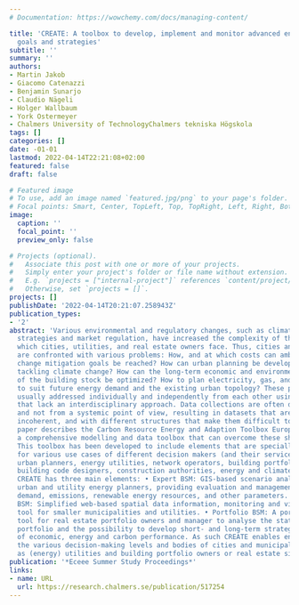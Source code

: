 ```yaml
---
# Documentation: https://wowchemy.com/docs/managing-content/

title: 'CREATE: A toolbox to develop, implement and monitor advanced energy and climate
  goals and strategies'
subtitle: ''
summary: ''
authors:
- Martin Jakob
- Giacomo Catenazzi
- Benjamin Sunarjo
- Claudio Nägeli
- Holger Wallbaum
- York Ostermeyer
- Chalmers University of TechnologyChalmers tekniska Högskola
tags: []
categories: []
date: -01-01
lastmod: 2022-04-14T22:21:08+02:00
featured: false
draft: false

# Featured image
# To use, add an image named `featured.jpg/png` to your page's folder.
# Focal points: Smart, Center, TopLeft, Top, TopRight, Left, Right, BottomLeft, Bottom, BottomRight.
image:
  caption: ''
  focal_point: ''
  preview_only: false

# Projects (optional).
#   Associate this post with one or more of your projects.
#   Simply enter your project's folder or file name without extension.
#   E.g. `projects = ["internal-project"]` references `content/project/deep-learning/index.md`.
#   Otherwise, set `projects = []`.
projects: []
publishDate: '2022-04-14T20:21:07.258943Z'
publication_types:
- '2'
abstract: 'Various environmental and regulatory changes, such as climate change mitigation
  strategies and market regulation, have increased the complexity of the challenges
  which cities, utilities, and real estate owners face. Thus, cities and their utilities
  are confronted with various problems: How, and at which costs can ambitious climate
  change mitigation goals be reached? How can urban planning be developed while simultaneously
  tackling climate change? How can the long-term economic and environmental performance
  of the building stock be optimized? How to plan electricity, gas, and thermal networks
  to suit future energy demand and the existing urban topology? These problems are
  usually addressed individually and independently from each other using instruments
  that lack an interdisciplinary approach. Data collections are often done “ad hoc”
  and not from a systemic point of view, resulting in datasets that are often incomplete,
  incoherent, and with different structures that make them difficult to merge. The
  paper describes the Carbon Resource Energy and Adaption Toolbox Europe (CREATE),
  a comprehensive modelling and data toolbox that can overcome these shortcomings.
  This toolbox has been developed to include elements that are specially conceived
  for various use cases of different decision makers (and their service providers):
  urban planners, energy utilities, network operators, building portfolio owners,
  building code designers, construction authorities, energy and climate policy makers.
  CREATE has three main elements: • Expert BSM: GIS-based scenario analysis tool for
  urban and utility energy planners, providing evaluation and management of energy
  demand, emissions, renewable energy resources, and other parameters. • Basic Web
  BSM: Simplified web-based spatial data information, monitoring and visualization
  tool for smaller municipalities and utilities. • Portfolio BSM: A portfolio assessment
  tool for real estate portfolio owners and manager to analyse the status quo of their
  portfolio and the possibility to develop short- and long-term strategies in terms
  of economic, energy and carbon performance. As such CREATE enables engagement between
  the various decision-making levels and bodies of cities and municipalities as well
  as (energy) utilities and building portfolio owners or real estate site developers.  '
publication: '*Eceee Summer Study Proceedings*'
links:
- name: URL
  url: https://research.chalmers.se/publication/517254
---
```


